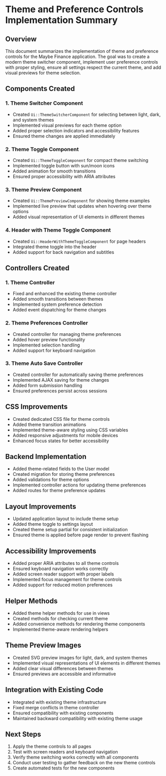 # Theme and Preference Controls Implementation Summary

## Overview

This document summarizes the implementation of theme and preference controls for the Maybe Finance application. The goal was to create a modern theme switcher component, implement user preference controls with proper styling, ensure all settings respect the current theme, and add visual previews for theme selection.

## Components Created

### 1. Theme Switcher Component
- Created `Ui::ThemeSwitcherComponent` for selecting between light, dark, and system themes
- Implemented visual previews for each theme option
- Added proper selection indicators and accessibility features
- Ensured theme changes are applied immediately

### 2. Theme Toggle Component
- Created `Ui::ThemeToggleComponent` for compact theme switching
- Implemented toggle button with sun/moon icons
- Added animation for smooth transitions
- Ensured proper accessibility with ARIA attributes

### 3. Theme Preview Component
- Created `Ui::ThemePreviewComponent` for showing theme examples
- Implemented live preview that updates when hovering over theme options
- Added visual representation of UI elements in different themes

### 4. Header with Theme Toggle Component
- Created `Ui::HeaderWithThemeToggleComponent` for page headers
- Integrated theme toggle into the header
- Added support for back navigation and subtitles

## Controllers Created

### 1. Theme Controller
- Fixed and enhanced the existing theme controller
- Added smooth transitions between themes
- Implemented system preference detection
- Added event dispatching for theme changes

### 2. Theme Preferences Controller
- Created controller for managing theme preferences
- Added hover preview functionality
- Implemented selection handling
- Added support for keyboard navigation

### 3. Theme Auto Save Controller
- Created controller for automatically saving theme preferences
- Implemented AJAX saving for theme changes
- Added form submission handling
- Ensured preferences persist across sessions

## CSS Improvements

- Created dedicated CSS file for theme controls
- Added theme transition animations
- Implemented theme-aware styling using CSS variables
- Added responsive adjustments for mobile devices
- Enhanced focus states for better accessibility

## Backend Implementation

- Added theme-related fields to the User model
- Created migration for storing theme preferences
- Added validations for theme options
- Implemented controller actions for updating theme preferences
- Added routes for theme preference updates

## Layout Improvements

- Updated application layout to include theme setup
- Added theme toggle to settings layout
- Created theme setup partial for consistent initialization
- Ensured theme is applied before page render to prevent flashing

## Accessibility Improvements

- Added proper ARIA attributes to all theme controls
- Ensured keyboard navigation works correctly
- Added screen reader support with proper labels
- Implemented focus management for theme controls
- Added support for reduced motion preferences

## Helper Methods

- Added theme helper methods for use in views
- Created methods for checking current theme
- Added convenience methods for rendering theme components
- Implemented theme-aware rendering helpers

## Theme Preview Images

- Created SVG preview images for light, dark, and system themes
- Implemented visual representations of UI elements in different themes
- Added clear visual differences between themes
- Ensured previews are accessible and informative

## Integration with Existing Code

- Integrated with existing theme infrastructure
- Fixed merge conflicts in theme controller
- Ensured compatibility with existing components
- Maintained backward compatibility with existing theme usage

## Next Steps

1. Apply the theme controls to all pages
2. Test with screen readers and keyboard navigation
3. Verify theme switching works correctly with all components
4. Conduct user testing to gather feedback on the new theme controls
5. Create automated tests for the new components